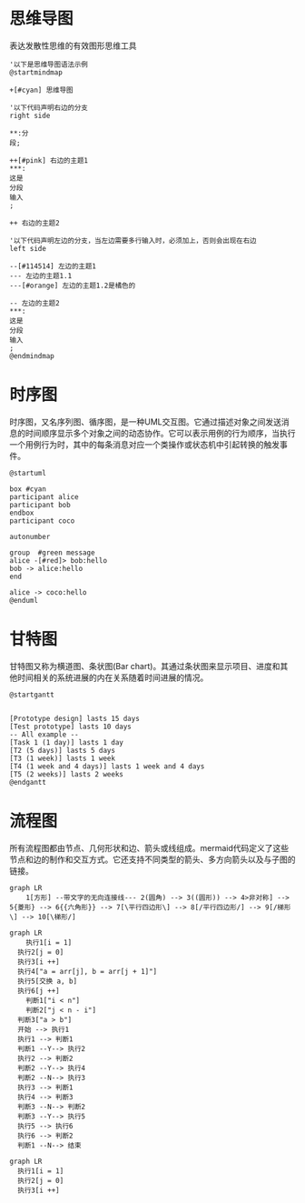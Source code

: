 # 思维导图
表达发散性思维的有效图形思维工具

```puml
'以下是思维导图语法示例
@startmindmap

+[#cyan] 思维导图

'以下代码声明右边的分支
right side

**:分
段;

++[#pink] 右边的主题1
***: 
这是
分段
输入
;

++ 右边的主题2

'以下代码声明左边的分支，当左边需要多行输入时，必须加上，否则会出现在右边
left side

--[#114514] 左边的主题1
--- 左边的主题1.1
---[#orange] 左边的主题1.2是橘色的

-- 左边的主题2
***:
这是
分段
输入
;
@endmindmap
```

# 时序图
时序图，又名序列图、循序图，是一种UML交互图。它通过描述对象之间发送消息的时间顺序显示多个对象之间的动态协作。它可以表示用例的行为顺序，当执行一个用例行为时，其中的每条消息对应一个类操作或状态机中引起转换的触发事件。
```puml
@startuml

box #cyan
participant alice
participant bob
endbox
participant coco

autonumber

group  #green message 
alice -[#red]> bob:hello
bob -> alice:hello
end

alice -> coco:hello
@enduml
```
# 甘特图
甘特图又称为横道图、条状图(Bar chart)。其通过条状图来显示项目、进度和其他时间相关的系统进展的内在关系随着时间进展的情况。
```puml
@startgantt


[Prototype design] lasts 15 days
[Test prototype] lasts 10 days
-- All example --
[Task 1 (1 day)] lasts 1 day
[T2 (5 days)] lasts 5 days
[T3 (1 week)] lasts 1 week
[T4 (1 week and 4 days)] lasts 1 week and 4 days
[T5 (2 weeks)] lasts 2 weeks
@endgantt
```
# 流程图
​ 所有流程图都由节点、几何形状和边、箭头或线组成。mermaid代码定义了这些节点和边的制作和交互方式。它还支持不同类型的箭头、多方向箭头以及与子图的链接。

```mermaid
graph LR
    1[方形] --带文字的无向连接线--- 2(圆角) --> 3((圆形)) --> 4>非对称] --> 5{菱形} --> 6{{六角形}} --> 7[\平行四边形\] --> 8[/平行四边形/] --> 9[/梯形\] --> 10[\梯形/]
```

``` mermaid
graph LR
    执行1[i = 1]
  执行2[j = 0]
  执行3[i ++]
  执行4["a = arr[j], b = arr[j + 1]"]
  执行5[交换 a, b]
  执行6[j ++]
    判断1["i < n"]
    判断2["j < n - i"]
  判断3["a > b"]
  开始 --> 执行1
  执行1 --> 判断1
  判断1 --Y--> 执行2
  执行2 --> 判断2
  判断2 --Y--> 执行4
  判断2 --N--> 执行3
  执行3 --> 判断1
  执行4 --> 判断3
  判断3 --N--> 判断2
  判断3 --Y--> 执行5
  执行5 --> 执行6
  执行6 --> 判断2
  判断1 --N--> 结束
```
```mermaid
graph LR
  执行1[i = 1]
  执行2[j = 0]
  执行3[i ++]
```